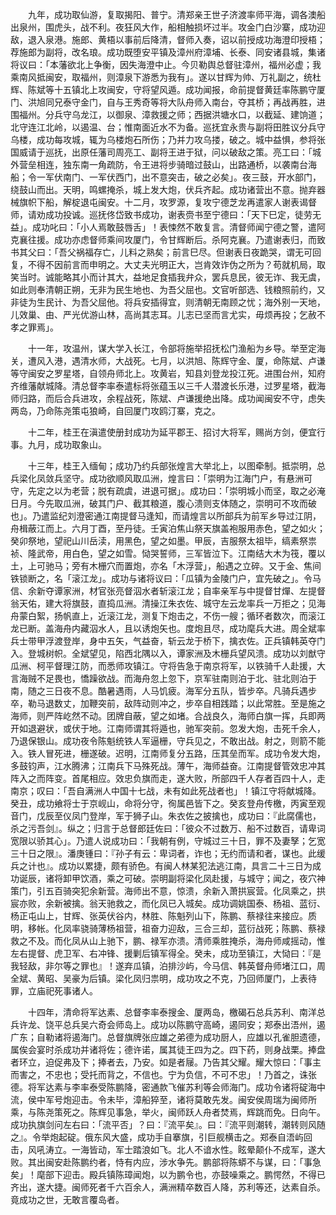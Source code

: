 <!-- { "loadSidebar": true } -->
　　九年，成功取仙游，复取揭阳、普宁。清郑亲王世子济渡率师平海，调各澳船出泉州，围虎头，战不利。夜狂风大作，船相触损坏过半。攻金门白沙寨，成功迎敌，退入泉港。施郎、黄梧以事前后降清，督师入奏，诏以前授成功海澄印授梧；荐施郎为副将，改名琅。成功既堕安平镇及漳州府漳埔、长泰、同安诸县城，集诸将议曰：「本藩欲北上争衡，因失海澄中止。今贝勒舆总督驻漳州，福州必虚；我乘南风抵闽安，取福州，则漳泉下游悉为我有」。遂以甘辉为帅、万礼副之，统杜辉、陈斌等十五镇北上攻闽安，守将望风遁。成功闻报，命前提督黄廷率陈鹏守厦门、洪旭同兄泰守金门，自与王秀奇等将大队舟师入南台，夺其桥；再战再胜，进围福州。分兵守乌龙江，以御泉、漳救援之师；西据洪塘水口，以截延、建饷道；北守连江北岭，以遏温、台；惟南面近水不为备。巡抚宜永贵与副将田胜议分兵守乌楼，成功每攻城，辄为乌楼炮石所伤；乃并力攻乌搂，破之。城中益惧，参将张国威请于巡抚，出原任藩司周亮工、副将王进于狱，问以破敌之策。亮工曰：「城外营垒相连，独东南一角疏防，令王进将步骑暗过鼓山，出路通桥，以袭南台海船；令一军伏南门、一军伏西门，出不意突击，破之必矣」。夜三鼓，开水部门，绕鼓山而出。天明，鸣螺掩杀，城上发大炮，伏兵齐起。成功诸营出不意。抛弃器械旗帜下船，解椗退屯闽安。十二月，攻罗源，复攻宁德芝龙再遣家人谢表谒督师，请劝成功投诚。巡抚佟岱致书成功，谢表赍书至宁德曰：「天下巳定，徒劳无益」。成功叱曰：「小人焉敢鼓唇舌」！表悚然不敢复言。清督师闻宁德之警，遣阿克襄往援。成功亦虑督师乘间攻厦门，令甘辉断后。杀阿克襄。乃遣谢表归，而致书其父曰：「吾父祸福存亡，儿料之熟矣；前言巳尽。但谢表日夜跪哭，谓无可回复，不得不因前言而申明之。大丈夫光明正大，岂肯效诈伪之所为？苟就机局，取笑当时。诚能略其小而计其大，益地足食插我弁众，罢兵息民，彼无诈、我无虞，如此则奉清朝正朔，无非为民生地也、为吾父屈也。文官听部选、钱粮照前约，又非徒为生民计、为吾父屈他。将兵安插得宜，则清朝无南顾之忧；海外别一天地，儿效巢、由、严光优游山林，高尚其志耳。儿志已坚而言尤实，毋烦再投；乞赦不孝之罪焉」。

　　十一年，攻温州，谋大学入长江，令部将施举招抚松门渔船为乡导。举至定海关，遭风入港，遇清水师，大战死。七月，以洪旭、陈辉守金、厦，命陈斌、卢谦等守闽安之罗星塔，自领舟师北上。攻黄岩，知县刘登龙投江死。进围台州，知府齐维藩献城降。清总督李率泰遣标将张蕴玉以三千人潜渡长乐港，过罗星塔，截海师归路，而后合兵进攻，余程战死，陈斌、卢谦援绝出降。成功闻闽安不守，虑失两岛，乃命陈尧策屯狼崎，自回厦门攻鸥汀寨，克之。

　　十二年，桂王在滇遣使册封成功为延平郡王、招讨大将军，赐尚方剑，便宜行事。九月，成功取象山。

　　十三年，桂王入缅甸；成功乃约兵部张煌言大举北上，以图牵制。抵崇明，总兵梁化凤敛兵坚守。成功欲顺风取瓜洲，煌言曰：「崇明为江海门户，有悬洲可守，先定之以为老营；脱有疏虞，进退可据」。成功曰：「崇明城小而坚，取之必淹日月。今先取瓜洲，破其门户、截其粮道，腹心溃则支体随之，崇明可不攻而破也」。乃遣监纪刘澄密通江南提督马逢知，而请煌言以所部兵为前军乡导过江阴，舟楫蔽江而上。六月丁酉，至丹徒。壬寅泊焦山祭天旗盖袍服用赤色，望之如火；癸卯祭地，望祀山川岳渎，用黑色，望之如墨。甲辰，吉服祭太祖毕，缟素祭祟祯、隆武帝，用白色，望之如雪。恸哭誓师，三军皆泣下。江南结大木为筏，覆以土，上可驰马；旁有木栅穴而置炮，亦名「木浮营」，船遇之立碎。又于金、焦间铁锁断之，名「滚江龙」。成功与诸将议曰：「瓜镇为金陵门户，宜先破之」。令马信、余新夺谭家洲，材官张亮督泅水者斩滚江龙；自率亲军与中提督甘燀、左提督翁天佑，建大将旗鼓，直捣瓜洲。清操江朱衣佐、城守左云龙率兵一万拒之；见海舟蒙白絮，扬帆直上，近滚江龙，测复下炮击之，不伤一艘；循环者数次，而滚江龙已断。盖海舟内藏泅水人，且以诱炮矢也。度炮且尽，成功麾兵大进。周全斌率兵士带甲浮渡登岸，身中五矢，气益奋，斩云龙于桥下，擒衣佐。正兵镇韩英夺门入。登城树帜。全斌望见，陷西北隅以入，谭家洲及木栅兵望风溃。成功以刘猷守瓜洲、柯平督理江防，而悉师攻镇江。守将告急于南京将军，以铁骑千人赴援，大言海贼不足畏也，憍躁欲战。而海舟忽上忽下，京军驻南则泊于北、驻北则泊于南，随之三日夜不息。酷暑遇雨，人马饥疲。海军分五队，皆步卒。凡骑兵遇步卒，勒马退数丈，加鞭突前，敌阵动则冲之，步卒自相践踏；以此常胜。至是施之海师，则严阵屹然不动。团牌自蔽，望之如堵。合战良久，海师白旗一挥，兵即两开如退避状，或伏于地。江南师谓其将遁也，驰军突前。忽发大炮，击死千余人，乃退保银山。成功夜令陈魁统铁人军逼栅，守兵见之，不敢出战。射之，则箭不能入。铁人冒死进，栅遂破。迟明，江南师复分五路，压其垒而军。成功令发大炮，多鼓钧声，江水腾沸；江南兵下马殊死战。薄午，海师益奋。江南提督管效忠冲其阵入之而阵变。首尾相应。效忠负旗而走，遂大败，所部四千人存者百四十人，走南京；叹曰：「吾自满洲人中国十七战，未有如此死战者也」！镇江守将献城降。癸丑，成功飨将士于京岘山，命将分守，徇属邑皆下之。癸亥登舟传檄，丙寅至观音门，戊辰至仪凤门登岸，军于狮子山。朱衣佐之披擒也，成功曰：『此腐儒也，杀之污吾剑』。纵之；归言于总督郎廷佐曰：「彼众不过数万、船不过数百，请卑词宽限以骄其心」。乃遣人说成功曰：「我朝有例，守城过三十日，罪不及妻孥；乞宽三十日之限』。潘庚锺曰：『孙子有云：卑词者，诈也；无约而请和者，谋也。此缓兵之计也』。成功以累捷，颇有骄色。有闽人林某犯法逃江南，具言二十三日为成功诞辰，诸将卸甲饮酒，乘之可破。崇明副将梁化凤赴援，与城守；闻之，夜穴神策门，引五百骑突犯余新营。海师出不意，惊溃，余新入萧拱宸营。化凤乘之，拱宸亦败，余新被擒。翁天驰救之，而化凤已入城矣。成功调姚国泰、杨祖、蓝衍、杨正屯山上，甘辉、张英伏谷内，林胜、陈魁列山下，陈鹏、蔡禄往来接应。质明，移帐。化凤率骁骑薄杨祖营，祖奋力迎敌，三合三却，蓝衍战死；陈鹏、蔡禄救之不及。而化凤从山上驰下，鹏、禄军亦溃。清师乘胜掩杀，海舟师咸摇动，惟左右提督、虎卫军、右冲锋、援剿后镇军得全。癸未，成功至镇江，大恸曰：『是我轻敌，非尔等之罪也』！遂弃瓜镇，泊排沙屿，今马信、韩英督舟师堵江口，周全斌、黄昭、吴豪为后镇。梁化凤归祟明，成功攻之不克，乃回师厦门，上表待罪，立庙祀死事诸人。

　　十四年，清命将军达素、总督李率泰搜金、厦两岛，檄碣石总兵苏利、南洋总兵许龙、饶平总兵吴六奇会师岛上。成功以陈鹏守高崎，遏同安；郑泰出浯州，遏广东；自勒诸将遏海门。总督旗牌张应雄之弟德为成功厨人，应雄以孔雀胆遗德，属俟会宴时杀成功并诸将佐；德许诺，属其徒王四为之。四下药，则身战栗。捧盘者环立，迫促弗及下；捧者去，乃安。如是者屦。乃告其父耀。耀大惊曰：「事主而害之，不忠也；受托而背之，不信也。宁为负信，不可不忠」！乃首之，诛张德。将军达素与李率泰受陈鹏降，密通款飞催苏利等会师海门。成功令诸将碇海中流，侯中军号炮迎击。令未毕，漳船猝至，诸将莫敢先发。闽安侯周瑞为闽师所乘，与陈尧策死之。陈辉见事急，举火，闽师跃人舟者焚焉，辉跳而免。日向午。成功执旗剑问左右曰：「流平否」？曰：『流平矣』。曰：『流平则潮转，潮转则风随之』。令举炮起碇。俄东风大盛，成功手自搴旗，引巨舰横击之。郑泰自浯屿回击，风吼涛立。一海皆动，军士踏浪如飞。北人不谙水性。眩晕颠仆不成军，遂大败。其出闽安赴陈鹏约者，恃有内应，涉水争先。鹏部将陈蟒不与谋，曰：「事急矣」！麾部下迎击。殿兵镇陈璋闻炮，以为鹏令也，亦鼓噪乘之。鹏愕然，不得已齐出，遂大捷。闽师死者千六百余人，满洲精卒数百人降，苏利等还，达素自杀。竟成功之世，无敢言覆岛者。


